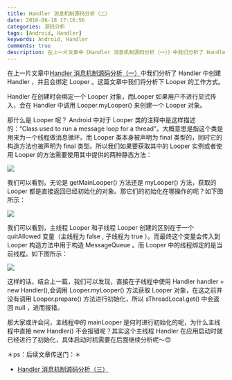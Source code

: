 ```yaml
---
title: Handler 消息机制源码分析（二）
date: 2016-06-18 17:16:56
categories: 源码分析
tags: [Android, Handler]
keywords: Android, Handler
comments: true
description: 在上一片文章中《Handler 消息机制源码分析（一）》中我们分析了 Handler 中创建 Handler ，并且会绑定 Looper 。这篇文章中我们将分析下 Looper 的工作方式。
---
```


在上一片文章中[Handler 消息机制源码分析（一）](http://wizardiy.com/2016/06/17/Handler%20%E6%B6%88%E6%81%AF%E6%9C%BA%E5%88%B6%E6%BA%90%E7%A0%81%E5%88%86%E6%9E%90%EF%BC%88%E4%B8%80%EF%BC%89/)中我们分析了 Handler 中创建 Handler ，并且会绑定 Looper 。这篇文章中我们将分析下 Looper 的工作方式。

Handler 在创建时会绑定一个 Looper 对象，而Looper 如果用户不进行显式传入，会在 Handler 中调用 Looper.myLooper() 来创建一个 Looper 对象。

那什么是 Looper 呢？ Android 中对于 Looper 类的注释中是这样描述的：“Class used to run a message loop for a thread”。大概意思是指这个类是用来为一个线程做消息循环。而 Looper 类本身被声明为 final 类型的，同时它的构造方法也被声明为 final 类型。所以我们如果要获取其中的 Looper 实例或者使用 Looper 的方法需要使用其中提供的两种静态方法：

![](http://upload-images.jianshu.io/upload_images/1489253-6a6158c9a3c87f21.png?imageMogr2/auto-orient/strip%7CimageView2/2/w/1240)

我们可以看到，无论是 getMainLooper() 方法还是 myLooper() 方法，获取的 Looper 都是直接返回已经初始化的对象。那它们的初始化在哪操作的呢？如下图所示：

![](http://upload-images.jianshu.io/upload_images/1489253-15a623d946d67366.png?imageMogr2/auto-orient/strip%7CimageView2/2/w/1240)

我们可以看到，主线程 Looper 和子线程 Looper 创建的区别在于一个 quitAllowed 变量（主线程为 false , 子线程为 true ）。而最终这个变量会传入到 Looper 构造方法中用于构造 MessageQueue 。而 Looper 中的线程绑定的是当前线程。如下图所示：

![](http://upload-images.jianshu.io/upload_images/1489253-8846ed6a2eeca544.png?imageMogr2/auto-orient/strip%7CimageView2/2/w/1240)

这样的话，结合上一篇，我们可以发现，直接在子线程中使用 Handler handler = new Handler(),会调用 Looper.myLooper() 方法获取 Looper 对象，在这之前并没有调用 Looper.prepare() 方法进行初始化，所以 sThreadLocal.get() 中会返回 null ，进而报错。

那大家或许会问，主线程中的 mainLooper 是何时进行初始化的呢，为什么主线程中直接 new Handler() 不会报错呢？其实这个主线程 Handler 在应用启动时就已经进行了初始化，具体启动时机需要在后面继续分析呢～😊

＊ps：后续文章传送门：＊

- [Handler 消息机制源码分析（三）](http://wizardiy.com/2016/08/18/Handler%20%E6%B6%88%E6%81%AF%E6%9C%BA%E5%88%B6%E6%BA%90%E7%A0%81%E5%88%86%E6%9E%90%EF%BC%88%E4%B8%89%EF%BC%89/)
